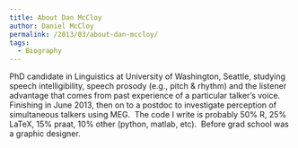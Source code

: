 ```yaml
---
title: About Dan McCloy
author: Daniel McCloy
permalink: /2013/03/about-dan-mccloy/
tags:
  - Biography
---
```

PhD candidate in Linguistics at University of Washington, Seattle, studying speech intelligibility, speech prosody (e.g., pitch & rhythm) and the listener advantage that comes from past experience of a particular talker&#8217;s voice.  Finishing in June 2013, then on to a postdoc to investigate perception of simultaneous talkers using MEG.  The code I write is probably 50% R, 25% LaTeX, 15% praat, 10% other (python, matlab, etc).  Before grad school was a graphic designer.
